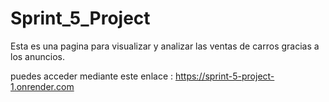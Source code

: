 
# Sprint_5_Project

Esta es una pagina para visualizar y analizar las ventas de carros gracias a los anuncios.

puedes acceder mediante este enlace : https://sprint-5-project-1.onrender.com

